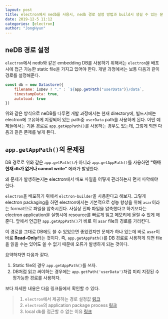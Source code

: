 ```yaml
---
layout: post
title: electron에서 nedb를 사용시, nedb 경로 설정 방법과 build시 생길 수 있는 문제 해결
date: 2019-12-5 11:12
categories: [electron]
author: "JongHyun"
---
```


## neDB 경로 설정

`electron`에서 nedb와 같은 embedding DB를 사용하기 위해서는 `electron`을 배포 시에 접근 가능한 static file을 가지고 있어야 한다. 개발 과정에서는 보통 다음과 같이 경로를 설정해준다.

```js
const db = new Datastore({
    filename: isDev ? "." : `${app.getPath("userData")}/data`,
    timestampData: true,
    autoload: true
})
```

위와 같은 방식으로 neDB를 다루면 개발 과정에서는 현재 directory에, 빌드시에는 electron에 고유하게 지정되어 있는 path중 `userData` path를 사용하게 된다. 어떤 예제들에서는 기본 경로로 `app.getAppPath()`를 사용하는 경우도 있는데, 그렇게 되면 다음과 같은 문제를 낳게 된다.

## `app.getAppPath()`의 문제점

DB 경로로 위와 같은 `app.getPath()`가 아니라  `app.getAppPath()`를 사용하면 **"아마 현재 db가 없거나 cannot write"** 에러가 발생한다.

왜 문제가 발생하는지는 electron에서 배포 파일을 어떻게 관리하는지 먼저 파악해야 한다.

`electron`을 배포하기 위해서 `elctron-builder`을 사용한다고 해보자. 그렇게 electron packaging을 하면 electron에서는 기본적으로 성능 향상을 위해 `asar`이라는 format으로 파일을 압축시킨다. 사실상 진짜 파일을 압축했다고 하기보다는 electron application을 실행시에 resource를 빠르게 읽고 메모리에 올릴 수 있게 해준다. 앞에서 언급한 `app.getAppPath()`가 바로 이 `asar` file의 경로를 가리킨다.

이 경로를 그대로 DB에도 쓸 수 있었으면 좋았겠지만 문제가 하나 있는데 바로 `asar`이 바로 **Read-Only**라는 것이다. 즉, `app.getAppPath()`를 DB 경로로 사용하게 되면 file을 읽을 수는 있어도 쓸 수 없기 때문에 오류가 발생하게 되는 것이다.

요약하자면 다음과 같다.

1. Static file의 경우 `app.getAppPath()`를 쓰자.
2. DB처럼 읽고 써야하는 경우에는 `app.getPath('userData')`처럼 미리 지정된 수정가능한 경로를 사용하자.

보다 자세한 내용은 다음 링크들에서 확인할 수 있다.

> 1. `electron`에서 제공하는 경로 설정값 [링크](https://electronjs.org/docs/api/app#appgetpathname)
> 2. `electron`의 application package process [링크](https://electronjs.org/docs/tutorial/application-packaging#%EC%9D%91%EC%9A%A9-%ED%94%84%EB%A1%9C%EA%B7%B8%EB%9E%A8-%ED%8C%A8%ED%82%A4%EC%A7%95)
> 3. local db를 접근할 수 없는 이유 [링크](https://stackoverflow.com/questions/42900015/electron-packager-can-not-locate-local-db-file-after-packing/42929720#42929720)

